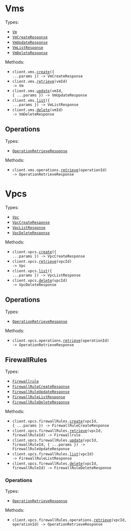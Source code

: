 # Vms

Types:

- <code><a href="./src/resources/vms/vms.ts">Vm</a></code>
- <code><a href="./src/resources/vms/vms.ts">VmCreateResponse</a></code>
- <code><a href="./src/resources/vms/vms.ts">VmUpdateResponse</a></code>
- <code><a href="./src/resources/vms/vms.ts">VmListResponse</a></code>
- <code><a href="./src/resources/vms/vms.ts">VmDeleteResponse</a></code>

Methods:

- <code title="post /vms">client.vms.<a href="./src/resources/vms/vms.ts">create</a>({ ...params }) -> VmCreateResponse</code>
- <code title="get /vms/{vm_id}">client.vms.<a href="./src/resources/vms/vms.ts">retrieve</a>(vmId) -> Vm</code>
- <code title="patch /vms/{vm_id}">client.vms.<a href="./src/resources/vms/vms.ts">update</a>(vmId, { ...params }) -> VmUpdateResponse</code>
- <code title="get /vms">client.vms.<a href="./src/resources/vms/vms.ts">list</a>({ ...params }) -> VmListResponse</code>
- <code title="delete /vms/{vm_id}">client.vms.<a href="./src/resources/vms/vms.ts">delete</a>(vmId) -> VmDeleteResponse</code>

## Operations

Types:

- <code><a href="./src/resources/vms/operations.ts">OperationRetrieveResponse</a></code>

Methods:

- <code title="get /vms/operations/{operation_id}">client.vms.operations.<a href="./src/resources/vms/operations.ts">retrieve</a>(operationId) -> OperationRetrieveResponse</code>

# Vpcs

Types:

- <code><a href="./src/resources/vpcs/vpcs.ts">Vpc</a></code>
- <code><a href="./src/resources/vpcs/vpcs.ts">VpcCreateResponse</a></code>
- <code><a href="./src/resources/vpcs/vpcs.ts">VpcListResponse</a></code>
- <code><a href="./src/resources/vpcs/vpcs.ts">VpcDeleteResponse</a></code>

Methods:

- <code title="post /vpcs">client.vpcs.<a href="./src/resources/vpcs/vpcs.ts">create</a>({ ...params }) -> VpcCreateResponse</code>
- <code title="get /vpcs/{vpc_id}">client.vpcs.<a href="./src/resources/vpcs/vpcs.ts">retrieve</a>(vpcId) -> Vpc</code>
- <code title="get /vpcs">client.vpcs.<a href="./src/resources/vpcs/vpcs.ts">list</a>({ ...params }) -> VpcListResponse</code>
- <code title="delete /vpcs/{vpc_id}">client.vpcs.<a href="./src/resources/vpcs/vpcs.ts">delete</a>(vpcId) -> VpcDeleteResponse</code>

## Operations

Types:

- <code><a href="./src/resources/vpcs/operations.ts">OperationRetrieveResponse</a></code>

Methods:

- <code title="get /vpcs/operations/{operation_id}">client.vpcs.operations.<a href="./src/resources/vpcs/operations.ts">retrieve</a>(operationId) -> OperationRetrieveResponse</code>

## FirewallRules

Types:

- <code><a href="./src/resources/vpcs/firewall-rules/firewall-rules.ts">Firewallrule</a></code>
- <code><a href="./src/resources/vpcs/firewall-rules/firewall-rules.ts">FirewallRuleCreateResponse</a></code>
- <code><a href="./src/resources/vpcs/firewall-rules/firewall-rules.ts">FirewallRuleUpdateResponse</a></code>
- <code><a href="./src/resources/vpcs/firewall-rules/firewall-rules.ts">FirewallRuleListResponse</a></code>
- <code><a href="./src/resources/vpcs/firewall-rules/firewall-rules.ts">FirewallRuleDeleteResponse</a></code>

Methods:

- <code title="post /vpcs/{vpc_id}/firewall_rules">client.vpcs.firewallRules.<a href="./src/resources/vpcs/firewall-rules/firewall-rules.ts">create</a>(vpcId, { ...params }) -> FirewallRuleCreateResponse</code>
- <code title="get /vpcs/{vpc_id}/firewall_rules/{firewall_rule_id}">client.vpcs.firewallRules.<a href="./src/resources/vpcs/firewall-rules/firewall-rules.ts">retrieve</a>(vpcId, firewallRuleId) -> Firewallrule</code>
- <code title="patch /vpcs/{vpc_id}/firewall_rules/{firewall_rule_id}">client.vpcs.firewallRules.<a href="./src/resources/vpcs/firewall-rules/firewall-rules.ts">update</a>(vpcId, firewallRuleId, { ...params }) -> FirewallRuleUpdateResponse</code>
- <code title="get /vpcs/{vpc_id}/firewall_rules">client.vpcs.firewallRules.<a href="./src/resources/vpcs/firewall-rules/firewall-rules.ts">list</a>(vpcId) -> FirewallRuleListResponse</code>
- <code title="delete /vpcs/{vpc_id}/firewall_rules/{firewall_rule_id}">client.vpcs.firewallRules.<a href="./src/resources/vpcs/firewall-rules/firewall-rules.ts">delete</a>(vpcId, firewallRuleId) -> FirewallRuleDeleteResponse</code>

### Operations

Types:

- <code><a href="./src/resources/vpcs/firewall-rules/operations.ts">OperationRetrieveResponse</a></code>

Methods:

- <code title="get /vpcs/{vpc_id}/firewall_rules/operations/{operation_id}">client.vpcs.firewallRules.operations.<a href="./src/resources/vpcs/firewall-rules/operations.ts">retrieve</a>(vpcId, operationId) -> OperationRetrieveResponse</code>
